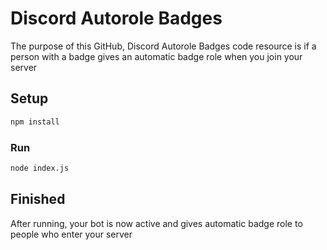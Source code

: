 # Discord Autorole Badges

The purpose of this GitHub, Discord Autorole Badges code resource is if a person with a badge gives an automatic badge role when you join your server

## Setup
```md
npm install
```

### Run
```md
node index.js
```

## Finished
After running, your bot is now active and gives automatic badge role to people who enter your server

